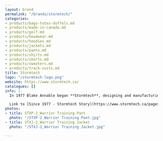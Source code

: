 ```yaml
---
layout: brand
permalink: "/brands/stormtech/"
categories:
- products/bags-totes-duffels.md
- products/made-in-canada.md
- products/golf.md
- products/headwear.md
- products/hoodies.md
- products/jackets.md
- products/pants.md
- products/shirts.md
- products/shorts.md
- products/sweaters.md
- products/track-suits.md
title: Stormtech
logo: "/stormtech-logo.png"
website: https://www.stormtech.ca/
catalogues: []
info: |-
  In 1977 Blake Annable began **Stormtech**, designing and manufacturing sports equipment and apparel in Western Canada for specialty retailers and corporate clients.  The first warehouse was in the basement of a dry cleaning shop in North Vancouver.

  Link to [Since 1977 - Stormtech Story](https://www.stormtech.ca/pages/history)
photos:
- title: STXP-2_Warrior Training Pant
  photo: "/STXP-2_Warrior Training Pant.jpg"
- title: STXJ-2_Warrior Training Jacket
  photo: "/STXJ-2_Warrior Training Jacket.jpg"

---
```

